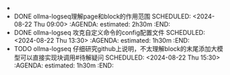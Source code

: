 -
- DONE ollma-logseq理解page和block的作用范围
  SCHEDULED: <2024-08-22 Thu 09:00>
  :AGENDA:
  estimated: 2h30m
  :END:
- DONE ollma-logseq 攻克自定义命令的config配置文件
  SCHEDULED: <2024-08-22 Thu 13:30>
  :AGENDA:
  estimated: 1h30m
  :END:
- TODO ollma-logseq 仔细研究github上说明，不太理解block的末尾添加大模型可以直接实现块调用#待解疑问
  SCHEDULED: <2024-08-22 Thu 15:30>
  :AGENDA:
  estimated: 1h30m
  :END: